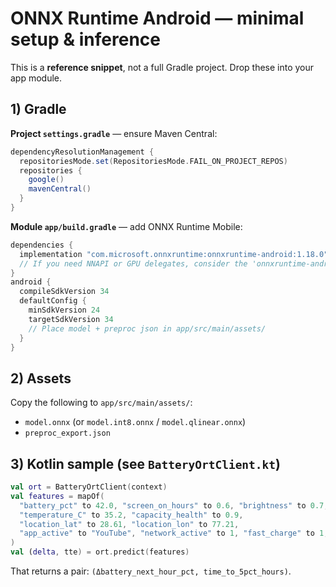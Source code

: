 # ONNX Runtime Android — minimal setup & inference

This is a **reference snippet**, not a full Gradle project. Drop these into your app module.

## 1) Gradle

**Project `settings.gradle`** — ensure Maven Central:
```gradle
dependencyResolutionManagement {
  repositoriesMode.set(RepositoriesMode.FAIL_ON_PROJECT_REPOS)
  repositories {
    google()
    mavenCentral()
  }
}
```

**Module `app/build.gradle`** — add ONNX Runtime Mobile:
```gradle
dependencies {
  implementation "com.microsoft.onnxruntime:onnxruntime-android:1.18.0"
  // If you need NNAPI or GPU delegates, consider the 'onnxruntime-android-mobile' artifact
}
android {
  compileSdkVersion 34
  defaultConfig {
    minSdkVersion 24
    targetSdkVersion 34
    // Place model + preproc json in app/src/main/assets/
  }
}
```

## 2) Assets
Copy the following to `app/src/main/assets/`:
- `model.onnx` (or `model.int8.onnx` / `model.qlinear.onnx`)
- `preproc_export.json`

## 3) Kotlin sample (see `BatteryOrtClient.kt`)
```kotlin
val ort = BatteryOrtClient(context)
val features = mapOf(
  "battery_pct" to 42.0, "screen_on_hours" to 0.6, "brightness" to 0.7,
  "temperature_C" to 35.2, "capacity_health" to 0.9,
  "location_lat" to 28.61, "location_lon" to 77.21,
  "app_active" to "YouTube", "network_active" to 1, "fast_charge" to 1, "is_weekend" to 0
)
val (delta, tte) = ort.predict(features)
```

That returns a pair: `(Δbattery_next_hour_pct, time_to_5pct_hours)`.